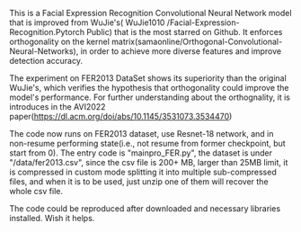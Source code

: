 This is a Facial Expression Recognition Convolutional Neural Network model that is improved from WuJie's( WuJie1010 /Facial-Expression-Recognition.Pytorch Public) that is the most starred on Github. It enforces orthogonality on the kernel matrix(samaonline/Orthogonal-Convolutional-Neural-Networks), in order to achieve more diverse features and improve detection accuracy. 

The experiment on FER2013 DataSet shows its superiority than the original WuJie's, which verifies the hypothesis that orthogonality could improve the model's performance. For further understanding about the orthognality, it is introduces in the AVI2022 paper(https://dl.acm.org/doi/abs/10.1145/3531073.3534470) 

The code now runs on FER2013 dataset, use Resnet-18 network, and in non-resume performing state(i.e., not resume from former checkpoint, but start from 0). The entry code is "mainpro_FER.py", the dataset is under "/data/fer2013.csv", since the csv file is 200+ MB, larger than 25MB limit, it is compressed in custom mode splitting it into multiple sub-compressed files, and when it is to be used, just unzip one of them will recover the whole csv file.

The code could be reproduced after downloaded and necessary libraries installed. Wish it helps.


